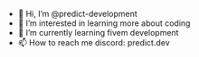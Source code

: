 - 👋 Hi, I’m @predict-development
- 👀 I’m interested in learning more about coding
- 🌱 I’m currently learning fivem development
- 📫 How to reach me discord: predict.dev

<!---
predict-development/predict-development is a ✨ special ✨ repository because its `README.md` (this file) appears on your GitHub profile.
You can click the Preview link to take a look at your changes.
--->
